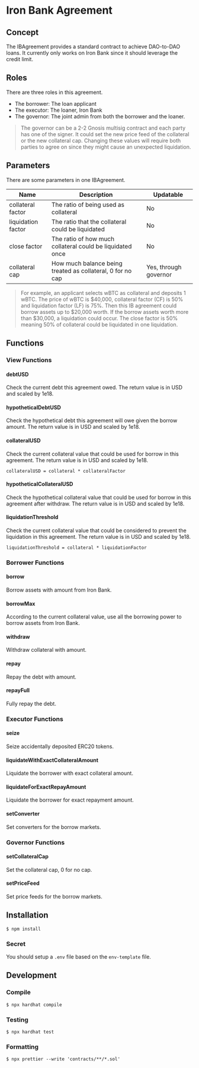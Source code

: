 # Iron Bank Agreement

## Concept

The IBAgreement provides a standard contract to achieve DAO-to-DAO loans. It currently only works on Iron Bank since it should leverage the credit limit.

## Roles

There are three roles in this agreement.

* The borrower: The loan applicant
* The executor: The loaner, Iron Bank
* The governor: The joint admin from both the borrower and the loaner.

> The governor can be a 2-2 Gnosis multisig contract and each party has one of the signer. It could set the new price feed of the collateral or the new collateral cap. Changing these values will require both parties to agree on since they might cause an unexpected liquidation.

## Parameters

There are some parameters in one IBAgreement.

| Name               | Description                                                | Updatable             |
|--------------------|------------------------------------------------------------|-----------------------|
| collateral factor  | The ratio of being used as collateral                      | No                    |
| liquidation factor | The ratio that the collateral could be liquidated          | No                    |
| close factor       | The ratio of how much collateral could be liquidated once  | No                    |
| collateral cap     | How much balance being treated as collateral, 0 for no cap | Yes, through governor |

> For example, an applicant selects wBTC as collateral and deposits 1 wBTC. The price of wBTC is $40,000, collateral factor (CF) is 50% and liquidation factor (LF) is 75%. Then this IB agreement could borrow assets up to $20,000 worth. If the borrow assets worth more than $30,000, a liquidation could occur. The close factor is 50% meaning 50% of collateral could be liquidated in one liquidation.

## Functions

### View Functions

#### debtUSD

Check the current debt this agreement owed. The return value is in USD and scaled by 1e18.

#### hypotheticalDebtUSD

Check the hypothetical debt this agreement will owe given the borrow amount. The return value is in USD and scaled by 1e18.

#### collateralUSD

Check the current collateral value that could be used for borrow in this agreement. The return value is in USD and scaled by 1e18.

```
collateralUSD = collateral * collateralFactor
```

#### hypotheticalCollateralUSD

Check the hypothetical collateral value that could be used for borrow in this agreement after withdraw. The return value is in USD and scaled by 1e18.

#### liquidationThreshold

Check the current collateral value that could be considered to prevent the liquidation in this agreement. The return value is in USD and scaled by 1e18.

```
liquidationThreshold = collateral * liquidationFactor
```

### Borrower Functions

#### borrow

Borrow assets with amount from Iron Bank.

#### borrowMax

According to the current collateral value, use all the borrowing power to borrow assets from Iron Bank.

#### withdraw

Withdraw collateral with amount.

#### repay

Repay the debt with amount.

#### repayFull

Fully repay the debt.

### Executor Functions

#### seize

Seize accidentally deposited ERC20 tokens.

#### liquidateWithExactCollateralAmount

Liquidate the borrower with exact collateral amount.

#### liquidateForExactRepayAmount

Liquidate the borrower for exact repayment amount.

#### setConverter

Set converters for the borrow markets.

### Governor Functions

#### setCollateralCap

Set the collateral cap, 0 for no cap.

#### setPriceFeed

Set price feeds for the borrow markets.

## Installation

```
$ npm install
```

### Secret
You should setup a ```.env``` file based on the `env-template` file.

## Development

### Compile

```
$ npx hardhat compile
```

### Testing

```
$ npx hardhat test
```

### Formatting

```
$ npx prettier --write 'contracts/**/*.sol'
```
